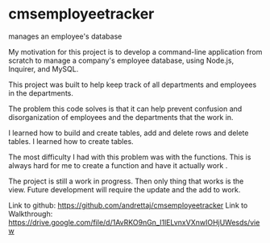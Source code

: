 # cmsemployeetracker
manages an employee's database

My motivation for this project is to develop a command-line application from scratch to manage a company's employee database, using Node.js, Inquirer, and MySQL.

This project was built to help keep track of all departments and employees in the departments.   

The problem this code solves is that it can help prevent confusion and disorganization of employees and the departments that the work in.

I learned how to build and create tables, add and delete rows and delete tables.  I learned how to create tables.  

The most difficulty I had with this problem was with the functions.  This is always hard for me to create a function and have it actually work .

The project is still a work in progress.  Then only thing that works is the view.  Future development will require the update and the add to work.

 


Link to github:  https://github.com/andrettaj/cmsemployeetracker
Link to Walkthrough: https://drive.google.com/file/d/1AvRKO9nGn_I1lELvnxVXnwIOHjUWesds/view